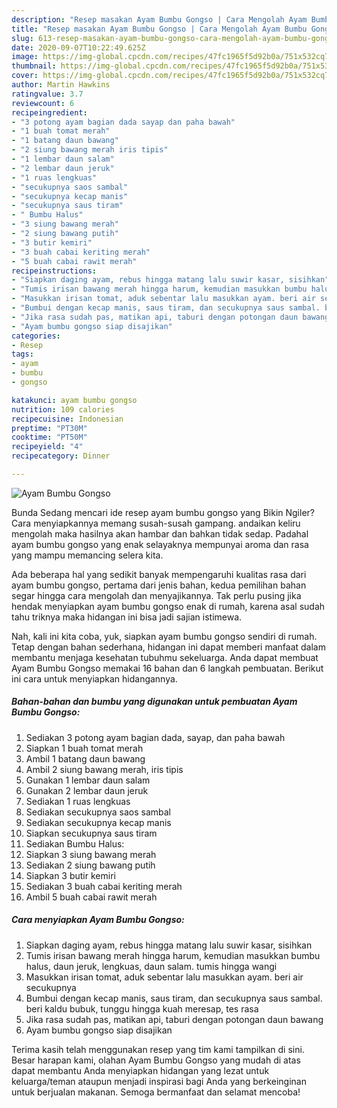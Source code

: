 ```yaml
---
description: "Resep masakan Ayam Bumbu Gongso | Cara Mengolah Ayam Bumbu Gongso Yang Enak dan Simpel"
title: "Resep masakan Ayam Bumbu Gongso | Cara Mengolah Ayam Bumbu Gongso Yang Enak dan Simpel"
slug: 613-resep-masakan-ayam-bumbu-gongso-cara-mengolah-ayam-bumbu-gongso-yang-enak-dan-simpel
date: 2020-09-07T10:22:49.625Z
image: https://img-global.cpcdn.com/recipes/47fc1965f5d92b0a/751x532cq70/ayam-bumbu-gongso-foto-resep-utama.jpg
thumbnail: https://img-global.cpcdn.com/recipes/47fc1965f5d92b0a/751x532cq70/ayam-bumbu-gongso-foto-resep-utama.jpg
cover: https://img-global.cpcdn.com/recipes/47fc1965f5d92b0a/751x532cq70/ayam-bumbu-gongso-foto-resep-utama.jpg
author: Martin Hawkins
ratingvalue: 3.7
reviewcount: 6
recipeingredient:
- "3 potong ayam bagian dada sayap dan paha bawah"
- "1 buah tomat merah"
- "1 batang daun bawang"
- "2 siung bawang merah iris tipis"
- "1 lembar daun salam"
- "2 lembar daun jeruk"
- "1 ruas lengkuas"
- "secukupnya saos sambal"
- "secukupnya kecap manis"
- "secukupnya saus tiram"
- " Bumbu Halus"
- "3 siung bawang merah"
- "2 siung bawang putih"
- "3 butir kemiri"
- "3 buah cabai keriting merah"
- "5 buah cabai rawit merah"
recipeinstructions:
- "Siapkan daging ayam, rebus hingga matang lalu suwir kasar, sisihkan"
- "Tumis irisan bawang merah hingga harum, kemudian masukkan bumbu halus, daun jeruk, lengkuas, daun salam. tumis hingga wangi"
- "Masukkan irisan tomat, aduk sebentar lalu masukkan ayam. beri air secukupnya"
- "Bumbui dengan kecap manis, saus tiram, dan secukupnya saus sambal. beri kaldu bubuk, tunggu hingga kuah meresap, tes rasa"
- "Jika rasa sudah pas, matikan api, taburi dengan potongan daun bawang"
- "Ayam bumbu gongso siap disajikan"
categories:
- Resep
tags:
- ayam
- bumbu
- gongso

katakunci: ayam bumbu gongso 
nutrition: 109 calories
recipecuisine: Indonesian
preptime: "PT30M"
cooktime: "PT50M"
recipeyield: "4"
recipecategory: Dinner

---
```



![Ayam Bumbu Gongso](https://img-global.cpcdn.com/recipes/47fc1965f5d92b0a/751x532cq70/ayam-bumbu-gongso-foto-resep-utama.jpg)

Bunda Sedang mencari ide resep ayam bumbu gongso yang Bikin Ngiler? Cara menyiapkannya memang susah-susah gampang. andaikan keliru mengolah maka hasilnya akan hambar dan bahkan tidak sedap. Padahal ayam bumbu gongso yang enak selayaknya mempunyai aroma dan rasa yang mampu memancing selera kita.



Ada beberapa hal yang sedikit banyak mempengaruhi kualitas rasa dari ayam bumbu gongso, pertama dari jenis bahan, kedua pemilihan bahan segar hingga cara mengolah dan menyajikannya. Tak perlu pusing jika hendak menyiapkan ayam bumbu gongso enak di rumah, karena asal sudah tahu triknya maka hidangan ini bisa jadi sajian istimewa.


Nah, kali ini kita coba, yuk, siapkan ayam bumbu gongso sendiri di rumah. Tetap dengan bahan sederhana, hidangan ini dapat memberi manfaat dalam membantu menjaga kesehatan tubuhmu sekeluarga. Anda dapat membuat Ayam Bumbu Gongso memakai 16 bahan dan 6 langkah pembuatan. Berikut ini cara untuk menyiapkan hidangannya.

<!--inarticleads1-->

##### Bahan-bahan dan bumbu yang digunakan untuk pembuatan Ayam Bumbu Gongso:

1. Sediakan 3 potong ayam bagian dada, sayap, dan paha bawah
1. Siapkan 1 buah tomat merah
1. Ambil 1 batang daun bawang
1. Ambil 2 siung bawang merah, iris tipis
1. Gunakan 1 lembar daun salam
1. Gunakan 2 lembar daun jeruk
1. Sediakan 1 ruas lengkuas
1. Sediakan secukupnya saos sambal
1. Sediakan secukupnya kecap manis
1. Siapkan secukupnya saus tiram
1. Sediakan  Bumbu Halus:
1. Siapkan 3 siung bawang merah
1. Sediakan 2 siung bawang putih
1. Siapkan 3 butir kemiri
1. Sediakan 3 buah cabai keriting merah
1. Ambil 5 buah cabai rawit merah




<!--inarticleads2-->

##### Cara menyiapkan Ayam Bumbu Gongso:

1. Siapkan daging ayam, rebus hingga matang lalu suwir kasar, sisihkan
1. Tumis irisan bawang merah hingga harum, kemudian masukkan bumbu halus, daun jeruk, lengkuas, daun salam. tumis hingga wangi
1. Masukkan irisan tomat, aduk sebentar lalu masukkan ayam. beri air secukupnya
1. Bumbui dengan kecap manis, saus tiram, dan secukupnya saus sambal. beri kaldu bubuk, tunggu hingga kuah meresap, tes rasa
1. Jika rasa sudah pas, matikan api, taburi dengan potongan daun bawang
1. Ayam bumbu gongso siap disajikan




Terima kasih telah menggunakan resep yang tim kami tampilkan di sini. Besar harapan kami, olahan Ayam Bumbu Gongso yang mudah di atas dapat membantu Anda menyiapkan hidangan yang lezat untuk keluarga/teman ataupun menjadi inspirasi bagi Anda yang berkeinginan untuk berjualan makanan. Semoga bermanfaat dan selamat mencoba!

